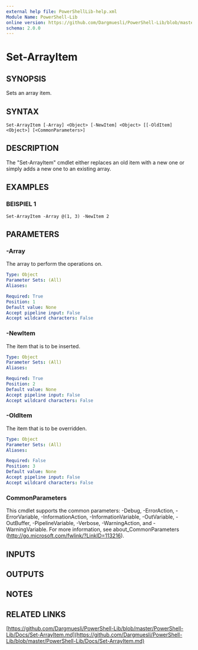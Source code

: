 ```yaml
---
external help file: PowerShellLib-help.xml
Module Name: PowerShell-Lib
online version: https://github.com/Dargmuesli/PowerShell-Lib/blob/master/PowerShell-Lib/Docs/Set-ArrayItem.md
schema: 2.0.0
---
```


# Set-ArrayItem

## SYNOPSIS
Sets an array item.

## SYNTAX

```
Set-ArrayItem [-Array] <Object> [-NewItem] <Object> [[-OldItem] <Object>] [<CommonParameters>]
```

## DESCRIPTION
The "Set-ArrayItem" cmdlet either replaces an old item with a new one or simply adds a new one to an existing array.

## EXAMPLES

### BEISPIEL 1
```
Set-ArrayItem -Array @(1, 3) -NewItem 2
```

## PARAMETERS

### -Array
The array to perform the operations on.

```yaml
Type: Object
Parameter Sets: (All)
Aliases:

Required: True
Position: 1
Default value: None
Accept pipeline input: False
Accept wildcard characters: False
```

### -NewItem
The item that is to be inserted.

```yaml
Type: Object
Parameter Sets: (All)
Aliases:

Required: True
Position: 2
Default value: None
Accept pipeline input: False
Accept wildcard characters: False
```

### -OldItem
The item that is to be overridden.

```yaml
Type: Object
Parameter Sets: (All)
Aliases:

Required: False
Position: 3
Default value: None
Accept pipeline input: False
Accept wildcard characters: False
```

### CommonParameters
This cmdlet supports the common parameters: -Debug, -ErrorAction, -ErrorVariable, -InformationAction, -InformationVariable, -OutVariable, -OutBuffer, -PipelineVariable, -Verbose, -WarningAction, and -WarningVariable.
For more information, see about_CommonParameters (http://go.microsoft.com/fwlink/?LinkID=113216).

## INPUTS

## OUTPUTS

## NOTES

## RELATED LINKS

[https://github.com/Dargmuesli/PowerShell-Lib/blob/master/PowerShell-Lib/Docs/Set-ArrayItem.md](https://github.com/Dargmuesli/PowerShell-Lib/blob/master/PowerShell-Lib/Docs/Set-ArrayItem.md)

